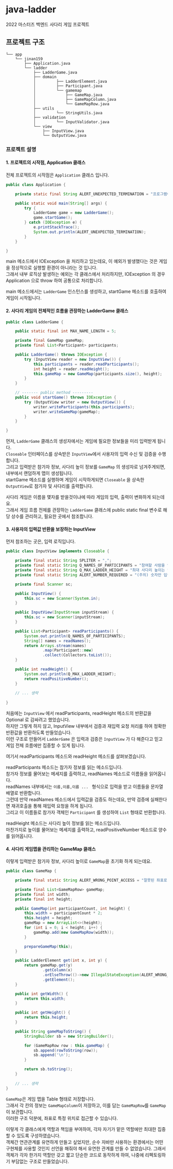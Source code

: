 # java-ladder

2022 마스터즈 백엔드 사다리 게임 프로젝트

## 프로젝트 구조

```text
└── app
    └── jinan159
        ├── Application.java
        └── ladder
            ├── LadderGame.java
            ├── domain
            │         ├── LadderElement.java
            │         ├── Participant.java
            │         └── gamemap
            │             ├── GameMap.java
            │             ├── GameMapColumn.java
            │             └── GameMapRow.java
            ├── utils
            │         └── StringUtils.java
            ├── validation
            │         └── InputValidator.java
            └── view
                ├── InputView.java
                └── OutputView.java

```

### 프로젝트 설명

#### 1. 프로젝트의 시작점, Application 클래스

전체 프로젝트의 시작점은 `Application` 클래스 입니다.

```java
public class Application {

    private static final String ALERT_UNEXPECTED_TERMINATION = "프로그램이 예기치 않게 종료되었습니다.";

    public static void main(String[] args) {
        try {
            LadderGame game = new LadderGame();
            game.startGame();
        } catch (IOException e) {
            e.printStackTrace();
            System.out.println(ALERT_UNEXPECTED_TERMINATION);
        }
    }

}
```

main 메소드에서 IOException 을 처리하고 있는데요, 이 예외가 발생했다는 것은 게임을 정상적으로 실행할 환경이 아니라는 것 입니다.<br>
그래서 내부 로직상 발생하는 예외는 각 클래스에서 처리하지만, IOException 의 경우 Application 으로 throw 하여 공통으로 처리합니다.<br>

main 메소드에서는 `LadderGame` 인스턴스를 생성하고, startGame 메소드를 호출하여 게임이 시작됩니다.<br>

#### 2. 사다리 게임의 전체적인 흐름을 관장하는 LadderGame 클래스

```java
public class LadderGame {

    public static final int MAX_NAME_LENGTH = 5;

    private final GameMap gameMap;
    private final List<Participant> participants;

    public LadderGame() throws IOException {
        try (InputView reader = new InputView()) {
            this.participants = reader.readParticipants();
            int height = reader.readHeight();
            this.gameMap = new GameMap(participants.size(), height);
        }
    }

    // ------- public method ---------
    public void startGame() throws IOException {
        try (OutputView writer = new OutputView()) {
            writer.writeParticipants(this.participants);
            writer.writeGameMap(gameMap);
        }
    }

}
```

먼저, `LadderGame` 클래스의 생성자에서는 게임에 필요한 정보들을 미리 입력받게 됩니다.<br>
`Closeable` 인터페이스를 상속받은 `InputView`에서 사용자의 입력 수신 및 검증을 수행합니다.<br>
그리고 입력받은 참가자 정보, 사다리 높이 정보를 `GameMap` 의 생성자로 넘겨주게되면, 내부에서 랜덤하게 맵이 생성됩니다.<br>
startGame 메소드를 실행하며 게임이 시작하게되면 `Closeable` 을 상속한 `OutputView`로 참가자 및 사다리를 출력합니다.<br>

사다리 게임은 이름을 몇자를 받을것이냐에 따라 게임의 입력, 출력이 변화하게 되는데요.<br>
그래서 게임 흐름 전체를 관장하는 `LadderGame` 클래스에 public static final 변수로 해당 상수를 관리하고, 필요한 곳에서 참조합니다.<br>

#### 3. 사용자의 입력값 반환을 보장하는 InputView

먼저 참조하는 곳은, 입력 로직입니다.

```java
public class InputView implements Closeable {

    private final static String SPLITER = ",";
    private final static String Q_NAMES_OF_PARTICIPANTS = "참여할 사람을 입력해주세요.(5자 이하, 이름은 쉼표 '" + SPLITER + "' 로 구분해주세요.)";
    private final static String Q_MAX_LADDER_HEIGHT = "최대 사다리 높이는 몇 개인가요?(1개 이상)";
    private final static String ALERT_NUMBER_REQUIRED = "(주의) 숫자만 입력해 주세요.";

    private final Scanner sc;

    public InputView() {
        this.sc = new Scanner(System.in);
    }

    public InputView(InputStream inputStream) {
        this.sc = new Scanner(inputStream);
    }

    public List<Participant> readParticipants() {
        System.out.println(Q_NAMES_OF_PARTICIPANTS);
        String[] names = readNames();
        return Arrays.stream(names)
                .map(Participant::new)
                .collect(Collectors.toList());
    }

    public int readHeight() {
        System.out.println(Q_MAX_LADDER_HEIGHT);
        return readPositiveNumber();
    }
    
    // ... 생략
  
}
```

처음에는 `InputView` 에서 readParticipants, readHeight 메소드의 반환값을 Optional 로 감싸려고 했었습니다.<br>
하지만 그렇게 하지 않고, InputView 내부에서 검증과 재입력 요청 처리를 하여 정확한 반환값을 반환하도록 만들었습니다.<br>
이런 구조로 만들어서 `LadderGame` 은 입력과 검증은 `InputView` 가 다 해준다고 믿고 게임 전체 흐름에만 집중할 수 있게 됩니다.<br>

여기서 readParticipants 메소드와 readHeight 메소드를 살펴보겠습니다.<br>

readParticipants 메소드는 참가자 정보를 읽는 메소드입니다.<br>
참가자 정보를 물어보는 메세지를 출력하고, readNames 메소드로 이름들을 읽어옵니다.<br>
readNames 내부에서는 `이름,이름,이름 ... ` 형식으로 입력을 받고 이름들을 문자열 배열로 반환합니다.<br>
그런데 만약 readNames 메소드에서 입력값을 검증도 하는데요, 만약 검증에 실패한다면 재귀호출을 통해 재입력 요청을 하게 됩니다.<br> 
그리고 이 이름들로 참가자 객체인 `Participant` 를 생성하여 `List` 형태로 반환합니다.<br>

readHeight 메소드는 사다리 높이 정보를 읽는 메소드입니다.<br>
마찬가지로 높이를 물어보는 메세지를 출력하고, readPositiveNumber 메소드로 양수를 읽어옵니다.<br>

#### 4. 사다리 게임맵을 관리하는 GameMap 클래스

이렇게 입력받은 참가자 정보, 사다리 높이로 `GameMap`을 초기화 하게 되는데요.<br>

```java
public class GameMap {

    private final static String ALERT_WRONG_POINT_ACCESS = "잘못된 좌표로 접근하셨습니다.";

    private final List<GameMapRow> gameMap;
    private final int width;
    private final int height;

    public GameMap(int participantCount, int height) {
        this.width = participantCount * 2;
        this.height = height;
        gameMap = new ArrayList<>(height);
        for (int i = 0; i < height; i++) {
            gameMap.add(new GameMapRow(width));
        }

        prepareGameMap(this);
    }

    public LadderElement get(int x, int y) {
        return gameMap.get(y)
                .getColumn(x)
                .orElseThrow(()->new IllegalStateException(ALERT_WRONG_POINT_ACCESS))
                .getElement();
    }

    public int getWidth() {
        return this.width;
    }

    public int getHeight() {
        return this.height;
    }

    public String gameMapToString() {
        StringBuilder sb = new StringBuilder();

        for (GameMapRow row : this.gameMap) {
            sb.append(rowToString(row));
            sb.append('\n');
        }

        return sb.toString();
    }
    
    // ... 생략
}
```

`GameMap`은 게임 맵을 Table 형태로 저장합니다.<br>
그래서 각 칸의 정보는 `GameMapColumn`이 저장하고, 이를 담는 `GameMapRow`를 `GameMap`이 보관합니다.<br>
이러한 구조 덕분에, 좌표로 특정 위치로 접근할 수 있습니다.<br>

이렇게 각 클래스에게 역할과 책임을 부여하여, 각자 자기가 맡은 역할에만 최대한 집중할 수 있도록 구성하였습니다.<br>
객체간 연관관계를 유연하게 만들고 싶었지만, 순수 자바만 사용하는 환경에서는 어떤 구현체를 사용할 것인지 선언을 해줘야 해서
유연한 관계를 만들 수 없었습니다.
그래서 객체가 각자 한가지 역할만 갖고 짧고 단순한 코드로 동작하게 하여, 나중에 리펙토링하기 부담없는 구조로 만들었습니다.<br>
